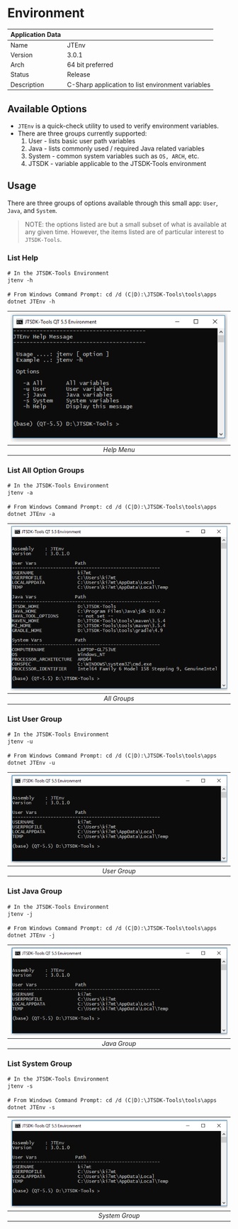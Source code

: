 # Environment

| Application Data ||
| ---| --- |
| Name        | JTEnv |
| Version     | 3.0.1 |
| Arch        | 64 bit preferred |
| Status      | Release |
| Description | C-Sharp application to list environment variables |

## Available Options

- `JTEnv` is a quick-check utility to used to verify environment variables.
- There are three groups currently supported:
  1. User - lists basic user path variables
  1. Java - lists commonly used / required Java related variables
  1. System - common system variables such as `OS, ARCH`, etc.
  1. JTSDK - variable applicable to the JTSDK-Tools environment

## Usage

There are three groups of options available through this small app: `User`,
`Java`, and `System`.

>NOTE: the options listed are but a small subset of what is available at any
given time. However, the items listed are of particular interest to `JTSDK-Tools`.

### List Help

``` shell
# In the JTSDK-Tools Environment
jtenv -h

# From Windows Command Prompt: cd /d (C|D):\JTSDK-Tools\tools\apps
dotnet JTEnv -h
```

| ![Help Menu](images/JTEnv/jtenv.1.PNG?raw=true) |
|:--:|
| *Help Menu* |

### List All Option Groups

``` shell
# In the JTSDK-Tools Environment
jtenv -a

# From Windows Command Prompt: cd /d (C|D):\JTSDK-Tools\tools\apps
dotnet JTEnv -a
```

| ![All Variable Groups](images/JTEnv/jtenv.2.PNG?raw=true) |
|:--:|
| *All Groups* |

### List User Group

``` shell
# In the JTSDK-Tools Environment
jtenv -u

# From Windows Command Prompt: cd /d (C|D):\JTSDK-Tools\tools\apps
dotnet JTEnv -u
```

| ![User Group](images/JTEnv/jtenv.3.PNG?raw=true) |
|:--:|
| *User Group* |

### List Java Group

``` shell
# In the JTSDK-Tools Environment
jtenv -j

# From Windows Command Prompt: cd /d (C|D):\JTSDK-Tools\tools\apps
dotnet JTEnv -j
```

| ![Java Group](images/JTEnv/jtenv.3.PNG?raw=true) |
|:--:|
| *Java Group* |

### List System Group

``` shell
# In the JTSDK-Tools Environment
jtenv -s

# From Windows Command Prompt: cd /d (C|D):\JTSDK-Tools\tools\apps
dotnet JTEnv -s
```

| ![System Group](images/JTEnv/jtenv.3.PNG?raw=true) |
|:--:|
| *System Group* |
